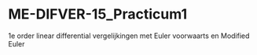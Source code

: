 # ME-DIFVER-15_Practicum1
1e order linear differential vergelijkingen met Euler voorwaarts en Modified Euler
